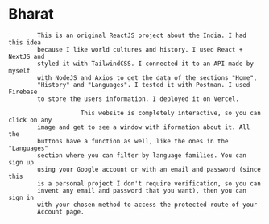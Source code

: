 # Bharat

            This is an original ReactJS project about the India. I had this idea
            because I like world cultures and history. I used React + NextJS and
            styled it with TailwindCSS. I connected it to an API made by myself
            with NodeJS and Axios to get the data of the sections "Home",
            "History" and "Languages". I tested it with Postman. I used Firebase
            to store the users information. I deployed it on Vercel.

                        This website is completely interactive, so you can click on any
            image and get to see a window with iformation about it. All the
            buttons have a function as well, like the ones in the "Languages"
            section where you can filter by language families. You can sign up
            using your Google account or with an email and password (since this
            is a personal project I don't require verification, so you can
            invent any email and password that you want), then you can sign in
            with your chosen method to access the protected route of your
            Account page.
